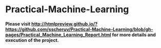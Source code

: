# Practical-Machine-Learning
#### Please visit http://htmlpreview.github.io/?https://github.com/sscheruv/Practical-Machine-Learning/blob/gh-pages/Practical_Machine_Learning_Report.html for more details and execution of the project.
